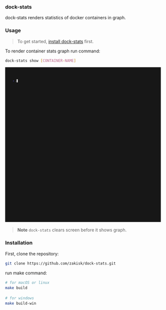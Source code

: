 ### dock-stats
dock-stats renders statistics of docker containers in graph.

### Usage
> To get started, [install dock-stats](#installation) first.

To render container stats graph run command:
```sh
dock-stats show [CONTAINER-NAME]
```
<img src="/demo.gif" height="500px"/>

> **Note**
> `dock-stats` clears screen before it shows graph.


### Installation

First, clone the repository:
```sh
git clone https://github.com/zakisk/dock-stats.git
```

run make command:
```sh
# for macOS or linux
make build

# for windows
make build-win
```
